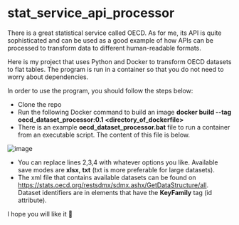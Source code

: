 # stat_service_api_processor
There is a great statistical service called OECD. As for me, its API is quite sophisticated and can be used as a good example of how APIs can be processed to transform data to different human-readable formats.

Here is my project that uses Python and Docker to transform OECD datasets to flat tables. The program is run in a container so that you do not need to worry about dependencies.

In order to use the program, you should follow the steps below:
- Clone the repo
- Run the following Docker command to build an image **docker build --tag oecd_dataset_processor:0.1 <directory_of_dockerfile>**
- There is an example **oecd_dataset_processor.bat** file to run a container from an executable script. The content of this file is below.

![image](https://user-images.githubusercontent.com/88388315/175759620-ecf4854a-f89e-4304-88ec-225a26f278f1.png)

  - You can replace lines 2,3,4 with whatever options you like. Available save modes are **xlsx**, **txt** (txt is more preferable for large datasets). 
  - The xml file that contains available datasets can be found on https://stats.oecd.org/restsdmx/sdmx.ashx/GetDataStructure/all. Dataset identifiers are in elements that have the **KeyFamily** tag (id attribute).

I hope you will like it 🙂
